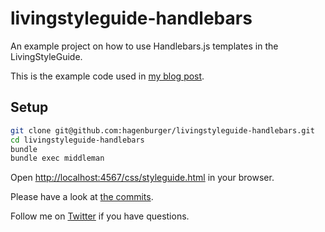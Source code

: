 livingstyleguide-handlebars
===========================

An example project on how to use Handlebars.js templates in the LivingStyleGuide.

This is the example code used in [my blog post](http://www.hagenburger.net/BLOG/handlebars-js-templates-living-style-guide.html).

Setup
-----

``` bash
git clone git@github.com:hagenburger/livingstyleguide-handlebars.git
cd livingstyleguide-handlebars
bundle
bundle exec middleman
```
Open <http://localhost:4567/css/styleguide.html> in your browser.

Please have a look at [the commits](https://github.com/hagenburger/livingstyleguide-handlebars/commits/master).

Follow me on [Twitter](http//twitter.com/hagenburger) if you have questions.

